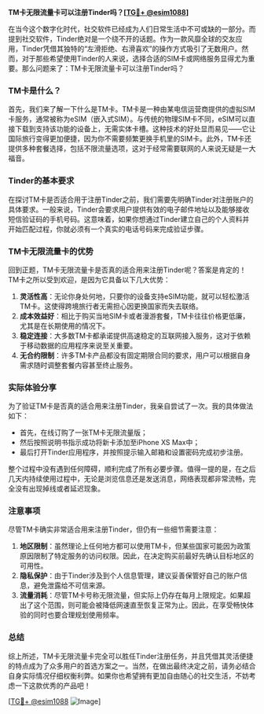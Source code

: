 **TM卡无限流量卡可以注册Tinder吗？[[TG💪+ @esim1088](https://t.me/s/esim1088)]**

在当今这个数字化时代，社交软件已经成为人们日常生活中不可或缺的一部分。而提到社交软件，Tinder绝对是一个绕不开的话题。作为一款风靡全球的交友应用，Tinder凭借其独特的“左滑拒绝、右滑喜欢”的操作方式吸引了无数用户。然而，对于那些希望使用Tinder的人来说，选择合适的SIM卡或网络服务显得尤为重要。那么问题来了：TM卡无限流量卡可以注册Tinder吗？

### TM卡是什么？

首先，我们来了解一下什么是TM卡。TM卡是一种由某电信运营商提供的虚拟SIM卡服务，通常被称为eSIM（嵌入式SIM）。与传统的物理SIM卡不同，eSIM可以直接下载到支持该功能的设备上，无需实体卡槽。这种技术的好处显而易见——它让国际旅行变得更加便捷，因为你不需要频繁更换手机里的SIM卡。此外，TM卡还提供多种套餐选择，包括不限流量选项，这对于经常需要联网的人来说无疑是一大福音。

### Tinder的基本要求

在探讨TM卡是否适合用于注册Tinder之前，我们需要先明确Tinder对注册账户的具体要求。一般来说，Tinder会要求用户提供有效的电子邮件地址以及能够接收短信验证码的手机号码。这意味着，如果你想通过Tinder建立自己的个人资料并开始匹配过程，你就必须有一个真实的电话号码来完成验证步骤。

### TM卡无限流量卡的优势

回到正题，TM卡无限流量卡是否真的适合用来注册Tinder呢？答案是肯定的！TM卡之所以受到欢迎，是因为它具备以下几大优势：

1. **灵活性高**：无论你身处何地，只要你的设备支持eSIM功能，就可以轻松激活TM卡。这使得跨境旅行者无需担心因更换国家而失去联络。
2. **成本效益好**：相比于购买当地SIM卡或者漫游套餐，TM卡往往价格更低廉，尤其是在长期使用的情况下。
3. **稳定连接**：大多数TM卡都承诺提供高速稳定的互联网接入服务，这对于依赖于移动数据的应用程序来说至关重要。
4. **无合约限制**：许多TM卡产品都没有固定期限合同的要求，用户可以根据自身需求随时调整套餐内容甚至终止服务。

### 实际体验分享

为了验证TM卡是否真的适合用来注册Tinder，我亲自尝试了一次。我的具体做法如下：
- 首先，在线订购了一张TM卡无限流量版；
- 然后按照说明书指示成功将新卡添加至iPhone XS Max中；
- 最后打开Tinder应用程序，并按照提示输入邮箱和设置密码完成初步注册。

整个过程中没有遇到任何障碍，顺利完成了所有必要步骤。值得一提的是，在之后几天内持续使用过程中，无论是浏览信息还是发送消息，网络表现都非常流畅，完全没有出现掉线或者延迟现象。

### 注意事项

尽管TM卡确实非常适合用来注册Tinder，但仍有一些细节需要注意：

1. **地区限制**：虽然理论上任何地方都可以使用TM卡，但某些国家可能因为政策原因限制了特定服务的访问权限。因此，在决定购买前最好先确认目标地区的可用性。
2. **隐私保护**：由于Tinder涉及到个人信息管理，建议妥善保管好自己的账户信息，避免泄露给不可信来源。
3. **流量消耗**：尽管TM卡号称无限流量，但实际上仍存在每月上限规定。如果超出了这个范围，则可能会被降低网速直至恢复正常为止。因此，在享受畅快体验的同时也要合理规划使用频率。

### 总结

综上所述，TM卡无限流量卡完全可以胜任Tinder注册任务，并且凭借其灵活便捷的特点成为了众多用户的首选方案之一。当然，在做出最终决定之前，请务必结合自身实际情况仔细权衡利弊。如果你也希望拥有更加自由随心的社交生活，不妨考虑一下这款优秀的产品吧！

[[TG💪+ @esim1088](https://t.me/s/esim1088) ![Image](https://i.postimg.cc/4NQfJmqS/Snipaste-2025-05-13-00-14-12.png)]